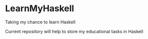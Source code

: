 # LearnMyHaskell
Taking my chance to learn Haskell

Current repository will help to store my educational tasks in Haskell
